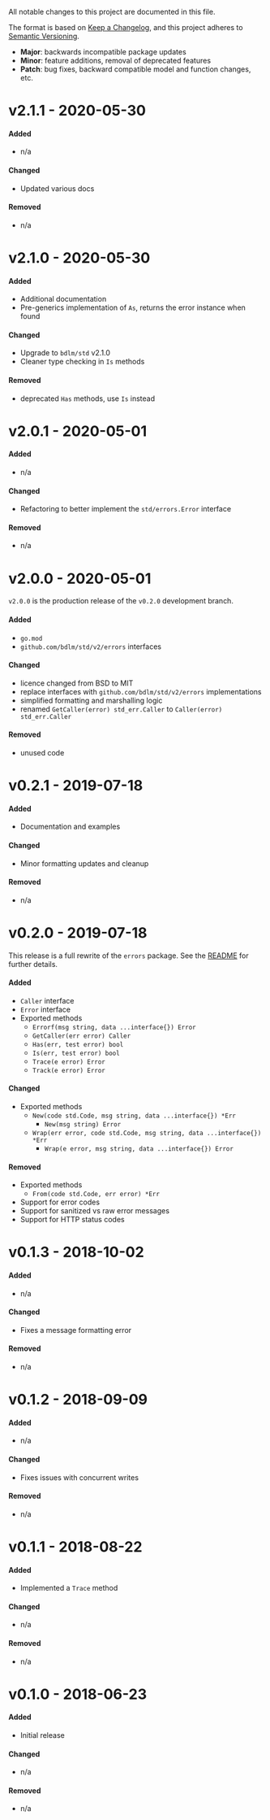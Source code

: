 All notable changes to this project are documented in this file.

The format is based on [Keep a Changelog](https://keepachangelog.com/en/1.0.0/), and this project adheres to [Semantic Versioning](https://semver.org/spec/v2.0.0.html).

- **Major**: backwards incompatible package updates
- **Minor**: feature additions, removal of deprecated features
- **Patch**: bug fixes, backward compatible model and function changes, etc.

# v2.1.1 - 2020-05-30
#### Added
* n/a

#### Changed
* Updated various docs

#### Removed
* n/a

# v2.1.0 - 2020-05-30
#### Added
* Additional documentation
* Pre-generics implementation of `As`, returns the error instance when found

#### Changed
* Upgrade to `bdlm/std` v2.1.0
* Cleaner type checking in `Is` methods

#### Removed
* deprecated `Has` methods, use `Is` instead

# v2.0.1 - 2020-05-01
#### Added
* n/a

#### Changed
* Refactoring to better implement the `std/errors.Error` interface

#### Removed
* n/a

# v2.0.0 - 2020-05-01
`v2.0.0` is the production release of the `v0.2.0` development branch.

#### Added
* `go.mod`
* `github.com/bdlm/std/v2/errors` interfaces

#### Changed
* licence changed from BSD to MIT
* replace interfaces with `github.com/bdlm/std/v2/errors` implementations
* simplified formatting and marshalling logic
* renamed `GetCaller(error) std_err.Caller` to `Caller(error) std_err.Caller`

#### Removed
* unused code

# v0.2.1 - 2019-07-18
#### Added
* Documentation and examples

#### Changed
* Minor formatting updates and cleanup

#### Removed
* n/a


# v0.2.0 - 2019-07-18
This release is a full rewrite of the `errors` package. See the [README](README.md) for further details.
#### Added
* `Caller` interface
* `Error` interface
* Exported methods
  - `Errorf(msg string, data ...interface{}) Error`
  - `GetCaller(err error) Caller`
  - `Has(err, test error) bool`
  - `Is(err, test error) bool`
  - `Trace(e error) Error`
  - `Track(e error) Error`

#### Changed
* Exported methods
  - `New(code std.Code, msg string, data ...interface{}) *Err`
    - `New(msg string) Error`
  - `Wrap(err error, code std.Code, msg string, data ...interface{}) *Err`
    - `Wrap(e error, msg string, data ...interface{}) Error`
#### Removed
* Exported methods
  - `From(code std.Code, err error) *Err`
* Support for error codes
* Support for sanitized vs raw error messages
* Support for HTTP status codes


# v0.1.3 - 2018-10-02
#### Added
* n/a

#### Changed
* Fixes a message formatting error

#### Removed
* n/a

# v0.1.2 - 2018-09-09
#### Added
* n/a

#### Changed
* Fixes issues with concurrent writes

#### Removed
* n/a

# v0.1.1 - 2018-08-22
#### Added
* Implemented a `Trace` method

#### Changed
* n/a

#### Removed
* n/a

# v0.1.0 - 2018-06-23
#### Added
* Initial release

#### Changed
* n/a

#### Removed
* n/a
